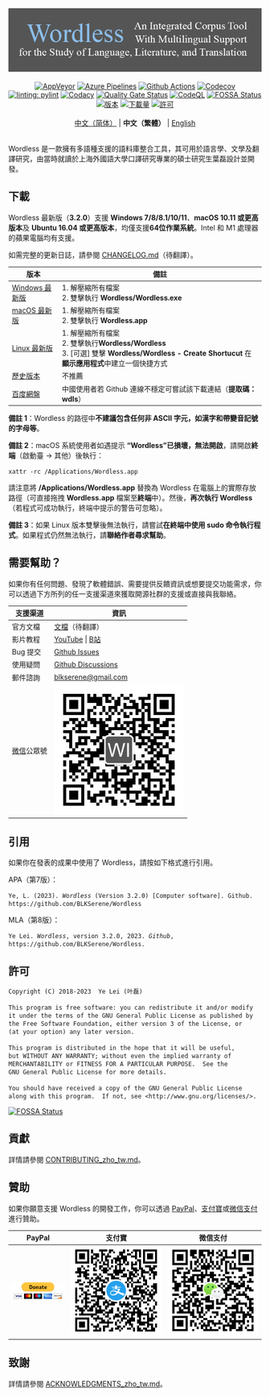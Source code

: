 <!--
# Wordless: README - Chinese (Traditional)
# Copyright (C) 2018-2023  Ye Lei (叶磊)
#
# This program is free software: you can redistribute it and/or modify
# it under the terms of the GNU General Public License as published by
# the Free Software Foundation, either version 3 of the License, or
# (at your option) any later version.
#
# This program is distributed in the hope that it will be useful,
# but WITHOUT ANY WARRANTY; without even the implied warranty of
# MERCHANTABILITY or FITNESS FOR A PARTICULAR PURPOSE.  See the
# GNU General Public License for more details.
#
# You should have received a copy of the GNU General Public License
# along with this program.  If not, see <http://www.gnu.org/licenses/>.
-->

<div align="center"><img src="/doc/wl_logo.png" alt="Wordless：一款擁有多語種支援的語料庫整合工具，可用於語言學、文學及翻譯研究"></div>

<br>

<div align="center">
    <a href="https://ci.appveyor.com/project/BLKSerene/wordless">
        <img src="https://ci.appveyor.com/api/projects/status/github/BLKSerene/Wordless?svg=true" alt="AppVeyor"></a>
    <a href="https://dev.azure.com/blkserene/BLKSerene%20-%20Github/_build/latest?definitionId=1&branchName=main">
        <img src="https://dev.azure.com/blkserene/BLKSerene%20-%20Github/_apis/build/status/BLKSerene.Wordless?branchName=main" alt="Azure Pipelines"></a>
    <a href="https://github.com/BLKSerene/Wordless/actions?query=workflow%3ATests">
        <img src="https://github.com/BLKSerene/Wordless/workflows/Tests/badge.svg" alt="Github Actions"></a>
    <a href="https://codecov.io/gh/BLKSerene/Wordless">
        <img src="https://codecov.io/gh/BLKSerene/Wordless/branch/main/graph/badge.svg?token=ED6TW92A7G" alt="Codecov"></a>
</div>

<div align="center">
    <a href="https://github.com/PyCQA/pylint">
        <img src="https://img.shields.io/badge/linting-pylint-yellowgreen" alt="linting: pylint"></a>
    <a href="https://www.codacy.com/gh/BLKSerene/Wordless/dashboard?utm_source=github.com&amp;utm_medium=referral&amp;utm_content=BLKSerene/Wordless&amp;utm_campaign=Badge_Grade">
        <img src="https://app.codacy.com/project/badge/Grade/8226d15d1c4b4268beee760f9b59b3db" alt="Codacy"></a>
    <a href="https://sonarcloud.io/summary/new_code?id=BLKSerene_Wordless">
        <img src="https://sonarcloud.io/api/project_badges/measure?project=BLKSerene_Wordless&metric=alert_status" alt="Quality Gate Status"></a>
    <a href="https://github.com/BLKSerene/Wordless/actions?query=workflow%3ACodeQL">
        <img src="https://github.com/BLKSerene/Wordless/workflows/CodeQL/badge.svg" alt="CodeQL"></a>
    <a href="https://app.fossa.com/projects/git%2Bgithub.com%2FBLKSerene%2FWordless?ref=badge_shield">
        <img src="https://app.fossa.com/api/projects/git%2Bgithub.com%2FBLKSerene%2FWordless.svg?type=shield" alt="FOSSA Status"></a>
</div>

<div align="center">
    <a href="https://github.com/BLKSerene/Wordless/releases">
        <img src="https://img.shields.io/github/v/release/BLKSerene/Wordless?include_prereleases&label=%E7%89%88%E6%9C%AC&sort=semver" alt="版本"></a>
    <a href="#下載">
        <img src="https://img.shields.io/github/downloads/BLKSerene/Wordless/total?label=%E4%B8%8B%E8%BC%89%E9%87%8F" alt="下載量"></a>
    <a href="/LICENSE.txt">
        <img src="https://img.shields.io/github/license/BLKSerene/Wordless?label=%E8%A8%B1%E5%8F%AF" alt="許可"></a>
</div>

<br>

<div align="center">
    <a href="/README_zho_cn.md">中文（简体）</a> | <b>中文（繁體）</b> | <a href="https://github.com/BLKSerene/Wordless#readme">English</a>
</div>

<br>

Wordless 是一款擁有多語種支援的語料庫整合工具，其可用於語言學、文學及翻譯研究，由當時就讀於上海外國語大學口譯研究專業的碩士研究生葉磊設計並開發。

## 下載

Wordless 最新版（**3.2.0**）支援 **Windows 7/8/8.1/10/11**、**macOS 10.11 或更高版本**及 **Ubuntu 16.04 或更高版本**，均僅支援**64位作業系統**。Intel 和 M1 處理器的蘋果電腦均有支援。

如需完整的更新日誌，請參閱 [CHANGELOG.md](/CHANGELOG.md)（待翻譯）。

版本|備註
----|---
[Windows 最新版](https://github.com/BLKSerene/Wordless/releases/download/3.2.0/wordless_3.2.0_windows.zip)|1. 解壓縮所有檔案<br>2. 雙擊執行 **Wordless/Wordless.exe**
[macOS 最新版](https://github.com/BLKSerene/Wordless/releases/download/3.2.0/wordless_3.2.0_macos.zip)|1. 解壓縮所有檔案<br>2. 雙擊執行 **Wordless.app**
[Linux 最新版](https://github.com/BLKSerene/Wordless/releases/download/3.2.0/wordless_3.2.0_linux.tar.gz)|1. 解壓縮所有檔案<br>2. 雙擊執行**Wordless/Wordless**<br>3. [可選] 雙擊 **Wordless/Wordless - Create Shortucut** 在**顯示應用程式**中建立一個快捷方式
[歷史版本](https://github.com/BLKSerene/Wordless/releases)|不推薦
[百度網盤](https://pan.baidu.com/s/1--ZzABrDQBZlZagWlVQMbg?pwd=wdls#list/path=%2FWordless%2FWordless%203.2.0)|中國使用者若 Github 連線不穩定可嘗試該下載連結（**提取碼：wdls**）

**備註 1**：Wordless 的路徑中**不建議包含任何非 ASCII 字元，如漢字和帶變音記號的字母等**。

**備註 2**：macOS 系統使用者如遇提示 **“Wordless”已損壞，無法開啟**，請開啟**終端**（啟動臺 → 其他）後執行：

    xattr -rc /Applications/Wordless.app

請注意將 **/Applications/Wordless.app** 替換為 Wordless 在電腦上的實際存放路徑（可直接拖拽 **Wordless.app** 檔案至**終端**中）。然後，**再次執行 Wordless**（若程式可成功執行，終端中提示的警告可忽略）。

**備註 3**：如果 Linux 版本雙擊後無法執行，請嘗試**在終端中使用 sudo 命令執行程式**。如果程式仍然無法執行，請**聯絡作者尋求幫助**。

## 需要幫助？

如果你有任何問題、發現了軟體錯誤、需要提供反饋資訊或想要提交功能需求，你可以透過下方所列的任一支援渠道來獲取開源社群的支援或直接與我聯絡。

支援渠道|資訊
-------|----
官方文檔|[文檔](/doc/doc_eng.md)（待翻譯）
影片教程|[YouTube](https://www.youtube.com/@BLKSerene) \| [B站](https://space.bilibili.com/34963752/video)
Bug 提交|[Github Issues](https://github.com/BLKSerene/Wordless/issues)
使用疑問|[Github Discussions](https://github.com/BLKSerene/Wordless/discussions)
郵件諮詢|[blkserene<i>@</i>gmail<i>.</i>com](mailto:blkserene@gmail.com)
[微信](https://weixin.qq.com/)公眾號|![微信公眾號](/imgs/wechat_official_account.jpg)

## 引用

如果你在發表的成果中使用了 Wordless，請按如下格式進行引用。

APA（第7版）：

<pre><code>Ye, L. (2023). <i>Wordless</i> (Version 3.2.0) [Computer software]. Github. https://github.com/BLKSerene/Wordless</code></pre>

MLA（第8版）：

<pre><code>Ye Lei. <i>Wordless</i>, version 3.2.0, 2023. <i>Github</i>, https://github.com/BLKSerene/Wordless.</code></pre>

## 許可

    Copyright (C) 2018-2023  Ye Lei (叶磊)
    
    This program is free software: you can redistribute it and/or modify
    it under the terms of the GNU General Public License as published by
    the Free Software Foundation, either version 3 of the License, or
    (at your option) any later version.
    
    This program is distributed in the hope that it will be useful,
    but WITHOUT ANY WARRANTY; without even the implied warranty of
    MERCHANTABILITY or FITNESS FOR A PARTICULAR PURPOSE.  See the
    GNU General Public License for more details.
    
    You should have received a copy of the GNU General Public License
    along with this program.  If not, see <http://www.gnu.org/licenses/>.

[![FOSSA Status](https://app.fossa.com/api/projects/git%2Bgithub.com%2FBLKSerene%2FWordless.svg?type=large)](https://app.fossa.com/projects/git%2Bgithub.com%2FBLKSerene%2FWordless?ref=badge_large)

## 貢獻

詳情請參閱 [CONTRIBUTING_zho_tw.md](/CONTRIBUTING_zho_tw.md)。

## 贊助

如果你願意支援 Wordless 的開發工作，你可以透過 [PayPal](https://www.paypal.com/)、[支付寶](https://www.alipay.com/)或[微信支付](https://pay.weixin.qq.com/)進行贊助。

PayPal|支付寶|微信支付
------|------|--------
[![PayPal](/imgs/donating_paypal.gif)](https://www.paypal.com/cgi-bin/webscr?cmd=_s-xclick&hosted_button_id=V2V54NYE2YD32)|![支付寶](/imgs/donating_alipay.png)|![微信支付](/imgs/donating_wechat_pay.png)

## 致謝

詳情請參閱 [ACKNOWLEDGMENTS_zho_tw.md](/ACKNOWLEDGMENTS_zho_tw.md)。
